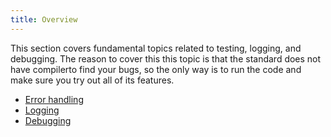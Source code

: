 ```yaml
---
title: Overview
---
```


This section covers fundamental topics related to testing, logging, and debugging. The reason to cover this this topic is that the standard  does not have compilerto find your bugs, so the only way is to run the code and make sure you try out all of its features.

* [Error handling](error_handleing.md)
* [Logging](logging.md)
* [Debugging](debugging.md)
